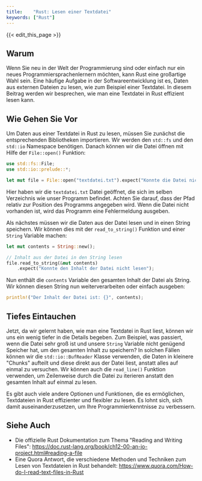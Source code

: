 ```yaml
---
title:    "Rust: Lesen einer Textdatei"
keywords: ["Rust"]
---
```


{{< edit_this_page >}}

## Warum

Wenn Sie neu in der Welt der Programmierung sind oder einfach nur ein neues Programmiersprachenlernern möchten, kann Rust eine großartige Wahl sein. Eine häufige Aufgabe in der Softwareentwicklung ist es, Daten aus externen Dateien zu lesen, wie zum Beispiel einer Textdatei. In diesem Beitrag werden wir besprechen, wie man eine Textdatei in Rust effizient lesen kann.

## Wie Gehen Sie Vor

Um Daten aus einer Textdatei in Rust zu lesen, müssen Sie zunächst die entsprechenden Bibliotheken importieren. Wir werden den `std::fs` und den `std::io` Namespace benötigen. Danach können wir die Datei öffnen mit Hilfe der `File::open()` Funktion:

```Rust
use std::fs::File;
use std::io::prelude::*;

let mut file = File::open("textdatei.txt").expect("Konnte die Datei nicht öffnen");
```

Hier haben wir die `textdatei.txt` Datei geöffnet, die sich im selben Verzeichnis wie unser Programm befindet. Achten Sie darauf, dass der Pfad relativ zur Position des Programms angegeben wird. Wenn die Datei nicht vorhanden ist, wird das Programm eine Fehlermeldung ausgeben.

Als nächstes müssen wir die Daten aus der Datei lesen und in einen String speichern. Wir können dies mit der `read_to_string()` Funktion und einer `String` Variable machen:

```Rust
let mut contents = String::new();

// Inhalt aus der Datei in den String lesen
file.read_to_string(&mut contents)
	.expect("Konnte den Inhalt der Datei nicht lesen");
```

Nun enthält die `contents` Variable den gesamten Inhalt der Datei als String. Wir können diesen String nun weiterverarbeiten oder einfach ausgeben:

```Rust
println!("Der Inhalt der Datei ist: {}", contents);
```

## Tiefes Eintauchen

Jetzt, da wir gelernt haben, wie man eine Textdatei in Rust liest, können wir uns ein wenig tiefer in die Details begeben. Zum Beispiel, was passiert, wenn die Datei sehr groß ist und unsere `String` Variable nicht genügend Speicher hat, um den gesamten Inhalt zu speichern? In solchen Fällen können wir die `std::io::BufReader` Klasse verwenden, die Daten in kleinere "Chunks" aufteilt und diese direkt aus der Datei liest, anstatt alles auf einmal zu versuchen. Wir können auch die `read_line()` Funktion verwenden, um Zeilenweise durch die Datei zu iterieren anstatt den gesamten Inhalt auf einmal zu lesen.

Es gibt auch viele andere Optionen und Funktionen, die es ermöglichen, Textdateien in Rust effizienter und flexibler zu lesen. Es lohnt sich, sich damit auseinanderzusetzen, um Ihre Programmierkenntnisse zu verbessern.

## Siehe Auch

- Die offizielle Rust Dokumentation zum Thema "Reading and Writing Files": https://doc.rust-lang.org/book/ch12-00-an-io-project.html#reading-a-file
- Eine Quora Antwort, die verschiedene Methoden und Techniken zum Lesen von Textdateien in Rust behandelt: https://www.quora.com/How-do-I-read-text-files-in-Rust